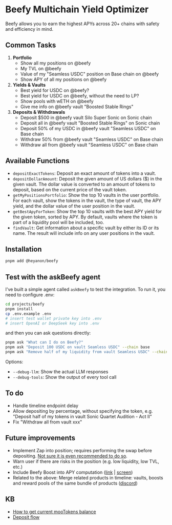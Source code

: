 # Beefy Multichain Yield Optimizer

Beefy allows you to earn the highest APYs across 20+ chains with safety and efficiency in mind.

## Common Tasks

1. **Portfolio**
    - Show all my positions on @beefy
    - My TVL on @beefy
    - Value of my "Seamless USDC" position on Base chain on @beefy
    - Show APY of all my positions on @beefy
2. **Yields & Vaults**
    - Best yield for USDC on @beefy?
    - Best yield for USDC on @beefy, without the need to LP?
    - Show pools with wETH on @beefy
    - Give me info on @beefy vault "Boosted Stable Rings"
3. **Deposits & Withdrawals**
    - Deposit $500 in @beefy vault Silo Super Sonic on Sonic chain
    - Deposit all in @beefy vault "Boosted Stable Rings" on Sonic chain
    - Deposit 50% of my USDC in @beefy vault "Seamless USDC" on Base chain
    - Withdraw 50% from @beefy vault "Seamless USDC" on Base chain
    - Withdraw all from @beefy vault "Seamless USDC" on Base chain

## Available Functions

- `depositExactTokens`: Deposit an exact amount of tokens into a vault.
- `depositDollarAmount`: Deposit the given amount of US dollars ($) in the given vault. The dollar value is converted to an amount of tokens to deposit, based on the current price of the vault token.
- `getMyPositionsPortfolio`: Show the top 10 vaults in the user portfolio. For each vault, show the tokens in the vault, the type of vault, the APY yield, and the dollar value of the user position in the vault.
- `getBestApyForToken`: Show the top 10 vaults with the best APY yield for the given token, sorted by APY. By default, vaults where the token is part of a liquidity pool will be included, too.
- `findVault`: Get information about a specific vault by either its ID or its name. The result will include info on any user positions in the vault.

## Installation

```bash
pnpm add @heyanon/beefy
```

## Test with the askBeefy agent

I've built a simple agent called `askBeefy` to test the integration. To run it, you need to configure .env:

```bash
cd projects/beefy
pnpm install
cp .env.example .env
# insert test wallet private key into .env
# insert OpenAI or DeepSeek key into .env
```

and then you can ask questions directly:

```bash
pnpm ask "What can I do on Beefy?"
pnpm ask "Deposit 100 USDC on vault Seamless USDC" --chain base
pnpm ask "Remove half of my liquidity from vault Seamless USDC" --chain base
```

Options:

- `--debug-llm`: Show the actual LLM responses
- `--debug-tools`: Show the output of every tool call

## To do

- Handle timeline endpoint delay
- Allow depositing by percentage, without specifying the token, e.g. "Deposit half of my tokens in vault Sonic Quartet Audition - Act II"
- Fix "Withdraw all from vault xxx"

## Future improvements

- Implement Zap into position; requires performing the swap before depositing. [Not sure it is even recommended to do so](https://discord.com/channels/755231190134554696/758368074968858645/1304065221916098610).
- Warn user if there are risks in the position (e.g. low liquidity, low TVL, etc.)
- Include Beefy Boost into APY computation ([link](https://app.beefy.com/vault/beetsv3-sonic-beefyusdce-scusd) | [screen](https://d.pr/i/5NPz9B))
- Related to the above: Merge related products in timeline: vaults, boosts and reward pools of the same bundle of products ([discord](https://discord.com/channels/755231190134554696/758368074968858645/1357402647430299750))

## KB

- [How to get current mooTokens balance](https://discord.com/channels/755231190134554696/758368074968858645/1304062150913949747)
- [Deposit flow](https://discord.com/channels/755231190134554696/758368074968858645/1305213585286500352)
